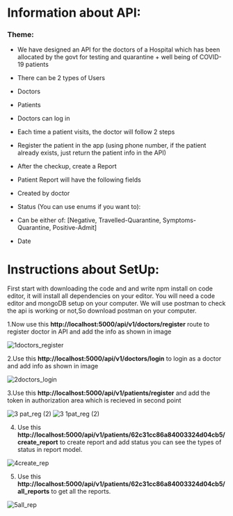 # Information about API:
### Theme:
- We have designed an API for the doctors of a Hospital which has been allocated by the
govt for testing and quarantine + well being of COVID-19 patients
- There can be 2 types of Users
- Doctors
- Patients
- Doctors can log in
- Each time a patient visits, the doctor will follow 2 steps
- Register the patient in the app (using phone number, if the patient already exists, just
return the patient info in the API)
- After the checkup, create a Report
- Patient Report will have the following fields
- Created by doctor
- Status (You can use enums if you want to):
- Can be either of: [Negative, Travelled-Quarantine, Symptoms-Quarantine,
Positive-Admit]

- Date

# Instructions about SetUp:

First start with downloading the code and and write npm install on code editor, it will install all dependencies on your editor.
You will need a code editor and mongoDB setup on your computer.
We will use postman to check the api is working or not,So download postman on your computer.

1.Now use this **http://localhost:5000/api/v1/doctors/register** route to register doctor in API and add the info as shown in image

![1doctors_register](https://github.com/Yashas682/Hospital_api/assets/91604926/8d497fb3-120e-4d4d-97ac-f08c9b76c78d)

2.Use this **http://localhost:5000/api/v1/doctors/login** to login as a doctor and add info as shown in image

![2doctors_login](https://github.com/Yashas682/Hospital_api/assets/91604926/764346f0-1794-4906-81d2-876ef3fd1e0b)

3.Use this **http://localhost:5000/api/v1/patients/register** and add the token in authorization area which is recieved in second point

![3 pat_reg (2)](https://github.com/Yashas682/Hospital_api/assets/91604926/58b15784-936b-4f5d-a541-c8f22cca97e1)
![3 1pat_reg (2)](https://github.com/Yashas682/Hospital_api/assets/91604926/10e3214c-f103-4235-bf96-134424cd3351)

4. Use this **http://localhost:5000/api/v1/patients/62c31cc86a84003324d04cb5/create_report** to create report and add status you can see the types of 
   status in report model.

![4create_rep](https://github.com/Yashas682/Hospital_api/assets/91604926/cd3837d4-bef7-4123-81eb-d73dad7de1db)


5. Use this **http://localhost:5000/api/v1/patients/62c31cc86a84003324d04cb5/all_reports** to get all the reports.

![5all_rep](https://github.com/Yashas682/Hospital_api/assets/91604926/7f190e83-cc5b-4bb2-b9bc-8aed8d17f9c4)
